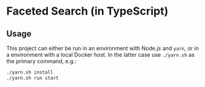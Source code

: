 # Faceted Search (in TypeScript)

## Usage

This project can either be run in an environment with Node.js and `yarn`, or in a environment with a local Docker host. In the latter case use `./yarn.sh` as the primary command, e.g.:

```sh
./yarn.sh install
./yarn.sh run start
```